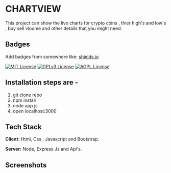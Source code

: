 
# CHARTVIEW

This project can show the live charts for crypto coins , thier high's and low's , buy sell vloume and other details that you might need.



## Badges

Add badges from somewhere like: [shields.io](https://shields.io/)

[![MIT License](https://img.shields.io/badge/License-MIT-green.svg)](https://choosealicense.com/licenses/mit/)
[![GPLv3 License](https://img.shields.io/badge/License-GPL%20v3-yellow.svg)](https://opensource.org/licenses/)
[![AGPL License](https://img.shields.io/badge/license-AGPL-blue.svg)](http://www.gnu.org/licenses/agpl-3.0)


## Installation steps are -

1. git clone repo
2. npm install
3. node app.js
4. open localhost:3000


    
## Tech Stack

**Client:** Html, Css , Javascript and Bootstrap.

**Server:** Node, Express Js and Api's.


## Screenshots


